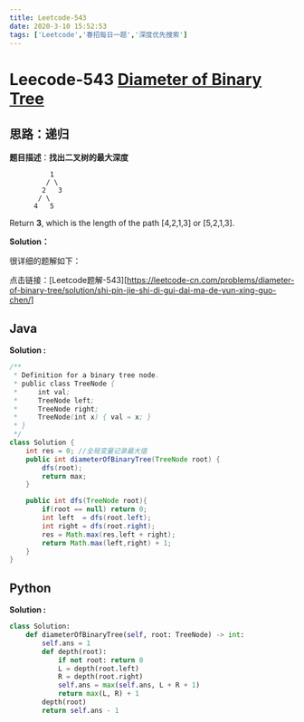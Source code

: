 ```yaml
---
title: Leetcode-543
date: 2020-3-10 15:52:53
tags: ['Leetcode','春招每日一题','深度优先搜索']
---
```


# Leecode-543 [Diameter of Binary Tree](https://leetcode-cn.com/problems/diameter-of-binary-tree/)

## 思路：递归

**题目描述**：**找出二叉树的最大深度**

```
          1
         / \
        2   3
       / \     
      4   5
```

Return **3**, which is the length of the path [4,2,1,3] or [5,2,1,3].



**Solution：**

很详细的题解如下：

点击链接：[Leetcode题解-543][https://leetcode-cn.com/problems/diameter-of-binary-tree/solution/shi-pin-jie-shi-di-gui-dai-ma-de-yun-xing-guo-chen/]



<!--more-->

## Java

**Solution :**

```java
/**
 * Definition for a binary tree node.
 * public class TreeNode {
 *     int val;
 *     TreeNode left;
 *     TreeNode right;
 *     TreeNode(int x) { val = x; }
 * }
 */
class Solution {
    int res = 0; //全局变量记录最大值
    public int diameterOfBinaryTree(TreeNode root) {
        dfs(root);
        return max;
    }

    public int dfs(TreeNode root){
        if(root == null) return 0;
        int left  = dfs(root.left);
        int right = dfs(root.right);
        res = Math.max(res,left + right);
        return Math.max(left,right) + 1;
    }
}
```



## Python 

**Solution :**

```python
class Solution:
    def diameterOfBinaryTree(self, root: TreeNode) -> int:
        self.ans = 1
        def depth(root):
            if not root: return 0
            L = depth(root.left)
            R = depth(root.right)
            self.ans = max(self.ans, L + R + 1)
            return max(L, R) + 1
        depth(root)
        return self.ans - 1

```



